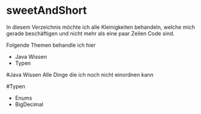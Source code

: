 # sweetAndShort

In diesem Verzeichnis möchte ich alle Kleinigkeiten behandeln,
welche mich gerade beschäftigen und nicht mehr als eine paar Zeilen Code sind.

Folgende Themen behandle ich hier
* Java Wissen
* Typen

#Java Wissen
    Alle Dinge die ich noch nicht einordnen kann
    
#Typen
* Enums
* BigDecimal

